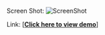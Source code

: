 Screen Shot:
![ScreenShot](https://raw.github.com/wangx6/dragIntoZone/master/img/screenshot.jpg)

Link:
[<strong><a href="https://cdn.rawgit.com/wangx6/dragIntoZone/master/index.html">Click here to view demo</a></strong>]